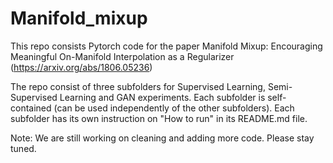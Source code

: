 # Manifold_mixup
This repo consists Pytorch code for the paper Manifold Mixup: Encouraging Meaningful
On-Manifold Interpolation as a Regularizer (https://arxiv.org/abs/1806.05236)

The repo consist of three subfolders for Supervised Learning, Semi-Supervised Learning and GAN experiments. Each subfolder is self-contained (can be used independently of the other subfolders). Each subfolder has its own instruction on "How to run" in its README.md file.


Note: We are still working on cleaning and adding more code. Please stay tuned.
